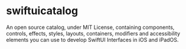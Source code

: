 # swiftuicatalog
An open source catalog, under MIT License, containing components, controls, effects, styles, layouts, containers, modifiers and accessibility elements you can use to develop SwiftUI Interfaces in iOS and iPadOS.
